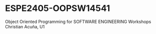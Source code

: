 # ESPE2405-OOPSW14541
Object Oriented Programming for SOFTWARE ENGINEERING Workshops Christian Acuña, U1
